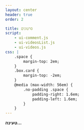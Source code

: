 ```yaml
---
layout: center
header: true
order: 2

title: סרטונים
script:
    - ui-comment.js
    - ui-videosList.js
    - ui-videos.js
css: |
    .space {
        margin-top: 2em;
    }
    .box.card {
        margin-top: -2em;
    }
    @media (max-width: 56em) {
        .no-padding .space {
            padding-right: 1.6em;
            padding-left: 1.6em;
        }
    }
---
```


**טעינה...**
